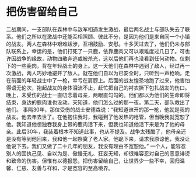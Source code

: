 # 把伤害留给自己
  二战期间，一支部队在森林中与敌军相遇发生激战，最后两名战士与部队失去了联系。他们之所以在激战中还能互相照顾、彼此不分，是因为他们是来自同一个小镇的战友。两人在森林中艰难跋涉，互相鼓励、安慰。十多天过去了，他们仍未与部队联系上，幸运的是，他们打死了一只鹿，依靠鹿肉又可以艰难度过几日了。可也许因战争的缘故，动物四散奔逃或被杀光，这以后他们再也没看到任何动物。仅剩下的一些鹿肉，背在年轻战士的身上。这一天他们在森林中遇到了敌人，经过再一次激战，两人巧妙地避开了敌人。就在他们自以为已安全时，只听到一声枪响，走在前面的年轻战士中了一枪，幸亏在肩膀上。后面的战友惶恐地跑了过来，他害怕得语无伦次，抱起战友的身体泪流不止，赶忙把自己的衬衣撕下包扎战友的伤口。
  晚上，未受伤的战士一直叨念着母亲，两眼直勾勾的。他们都以为他们的生命即将结束，身边的鹿肉谁也没动。天知道，他们怎么过的那一夜。第二天，部队救出了他们。 
  事隔30年，那位受伤的战士安德森说：“我知道谁开的那一枪，他就是我的战友。他去年去世了。在他抱住我时，我碰到了他发热的枪管，但当晚我就宽恕了他。我知道他想独吞我身上带的鹿肉活下来，但我也知道他活下来是为了他的母亲。此后30年，我装着根本不知道此事，也从不提及。战争太残酷了，他母亲还是没有等到他回来，我和他一起祭奠了老人家。他跪下来，请求我原谅他，我没让他说下去。我们又做了二十几年的朋友，我没有理由不宽恕他。” 
  一个人，能容忍别人的固执己见、自以为是、傲慢无礼、狂妄无知，却很难容忍对自己的恶意诽谤和致命的伤害。但惟有以德报怨，把伤害留给自己，让世界少一些不幸，回归温馨、仁慈、友善与祥和，才是宽容的至高境界。
  